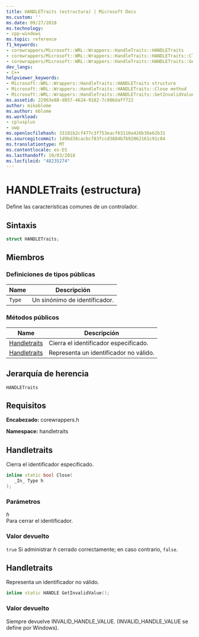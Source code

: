 ```yaml
---
title: HANDLETraits (estructura) | Microsoft Docs
ms.custom: ''
ms.date: 09/27/2018
ms.technology:
- cpp-windows
ms.topic: reference
f1_keywords:
- corewrappers/Microsoft::WRL::Wrappers::HandleTraits::HANDLETraits
- corewrappers/Microsoft::WRL::Wrappers::HandleTraits::HANDLETraits::Close
- corewrappers/Microsoft::WRL::Wrappers::HandleTraits::HANDLETraits::GetInvalidValue
dev_langs:
- C++
helpviewer_keywords:
- Microsoft::WRL::Wrappers::HandleTraits::HANDLETraits structure
- Microsoft::WRL::Wrappers::HandleTraits::HANDLETraits::Close method
- Microsoft::WRL::Wrappers::HandleTraits::HANDLETraits::GetInvalidValue method
ms.assetid: 22963e88-d857-4624-9182-7c986daff722
author: mikeblome
ms.author: mblome
ms.workload:
- cplusplus
- uwp
ms.openlocfilehash: 33181b2cf477c3f753eacf63110a426b36e62b31
ms.sourcegitcommit: 1d9bd38cacbc783fccd3884b7b92062161c91c84
ms.translationtype: MT
ms.contentlocale: es-ES
ms.lasthandoff: 10/03/2018
ms.locfileid: "48235274"
---
```

# <a name="handletraits-structure"></a>HANDLETraits (estructura)

Define las características comunes de un controlador.

## <a name="syntax"></a>Sintaxis

```cpp
struct HANDLETraits;
```

## <a name="members"></a>Miembros

### <a name="public-typedefs"></a>Definiciones de tipos públicas

Name   | Descripción
------ | ---------------------
`Type` | Un sinónimo de identificador.

### <a name="public-methods"></a>Métodos públicos

Name                                              | Descripción
------------------------------------------------- | -----------------------------
[Handletraits](#close)                     | Cierra el identificador especificado.
[Handletraits](#getinvalidvalue) | Representa un identificador no válido.

## <a name="inheritance-hierarchy"></a>Jerarquía de herencia

`HANDLETraits`

## <a name="requirements"></a>Requisitos

**Encabezado:** corewrappers.h

**Namespace:** handletraits

## <a name="close"></a>Handletraits

Cierra el identificador especificado.

```cpp
inline static bool Close(
   _In_ Type h
);
```

### <a name="parameters"></a>Parámetros

*h*<br/>
Para cerrar el identificador.

### <a name="return-value"></a>Valor devuelto

`true` Si administrar *h* cerrado correctamente; en caso contrario, `false`.

## <a name="getinvalidvalue"></a>Handletraits

Representa un identificador no válido.

```cpp
inline static HANDLE GetInvalidValue();
```

### <a name="return-value"></a>Valor devuelto

Siempre devuelve INVALID_HANDLE_VALUE. (INVALID_HANDLE_VALUE se define por Windows).
